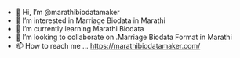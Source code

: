 - 👋 Hi, I’m @marathibiodatamaker
- 👀 I’m interested in Marriage Biodata in Marathi
- 🌱 I’m currently learning Marathi Biodata
- 💞️ I’m looking to collaborate on .Marriage Biodata Format in Marathi
- 📫 How to reach me ... https://marathibiodatamaker.com/

<!---
marathibiodatamaker/marathibiodatamaker is a ✨ special ✨ repository because its `README.md` (this file) appears on your GitHub profile.
You can click the Preview link to take a look at your changes.
--->
